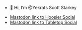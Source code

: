 - 👋 Hi, I’m @Yekrats Scott Starkey

<!---
- 👀 I’m interested in ...
- 🌱 I’m currently learning ...
- 💞️ I’m looking to collaborate on ...
- 📫 How to reach me ...
--->
* <a rel="me" href="https://hoosier.social/@ScottStarkey">Mastodon link to Hoosier Social</a>
* <a rel="me" href="https://tabletop.social/@ScottStarkey">Mastodon link to Tabletop Social</a>
<!---
Yekrats/Yekrats is a ✨ special ✨ repository because its `README.md` (this file) appears on your GitHub profile.
You can click the Preview link to take a look at your changes.
--->
